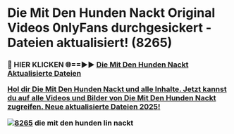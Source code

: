 # Die Mit Den Hunden Nackt Original Videos 0nlyFans durchgesickert - Dateien aktualisiert! (8265)

<h3>🔴 HIER KLICKEN 🌐==►► <a href="https://tinyurl.com/h6vf6nb8" rel="nofollow">Die Mit Den Hunden Nackt Aktualisierte Dateien

Hol dir Die Mit Den Hunden Nackt und alle Inhalte. Jetzt kannst du auf alle Videos und Bilder von Die Mit Den Hunden Nackt zugreifen. Neue aktualisierte Dateien 2025!

[![8265](https://i.imgur.com/sD4kR3V.gif)](https://tinyurl.com/h6vf6nb8)
die mit den hunden lin nackt